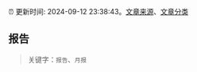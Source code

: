 :alarm_clock: 更新时间: 2024-09-12 23:38:43。[文章来源](/README.md)、[文章分类](/TAGS.md)

## 报告


> 关键字：`报告`、`月报`



